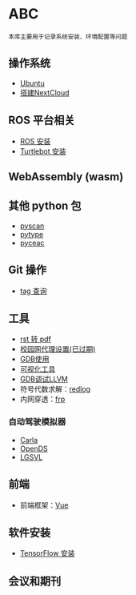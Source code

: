 # ABC
    本库主要用于记录系统安装、环境配置等问题

## 操作系统

* [Ubuntu](./OS/ubuntu.md)
* [搭建NextCloud](./OS/搭建nextcloud.md)

## ROS 平台相关

* [ROS 安装](./ROS/ROS.md)
* [Turtlebot 安装](./ROS/Turtlebot.md)

## WebAssembly (wasm)

## 其他 python 包

* [pyscan](./python-packages/pyscan.md)
* [pytype](./python-packages/pytype.md)
* [pyceac](./python-packages/pyceac.md)

## Git 操作

* [tag 查询](./git/git-tag.md)

## 工具

* [rst 转 pdf](./toolbox/rst2pdf.md)
* [校园网代理设置(已过期)](./toolbox/proxy.md)
* [GDB使用](https://linuxtools-rst.readthedocs.io/zh_CN/latest/tool/gdb.html)
* [可视化工具](./toolbox/visualization.md)
* [GDB调试LLVM](./llvm-debug-docs/debug调试llvm.md)
* 符号代数求解：[redlog](https://www.redlog.eu/)
* 内网穿透：[frp](https://gofrp.org/)


### 自动驾驶模拟器

* [Carla](http://carla.org/)
* [OpenDS](https://opends.dfki.de/)
* [LGSVL](https://www.lgsvlsimulator.com/)

## 前端

* 前端框架：[Vue](./frontend/Vue/Vue.md)

## 软件安装

- [TensorFlow 安装](./install/tensorflow.md)

## 会议和期刊

